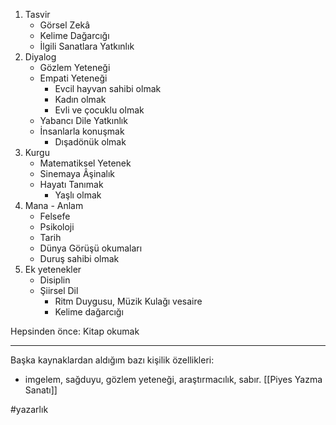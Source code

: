 1. Tasvir
	- Görsel Zekâ
	- Kelime Dağarcığı
	- İlgili Sanatlara Yatkınlık
2. Diyalog
	- Gözlem Yeteneği
	- Empati Yeteneği
		- Evcil hayvan sahibi olmak
		- Kadın olmak
		- Evli ve çocuklu olmak
	- Yabancı Dile Yatkınlık
	- İnsanlarla konuşmak
		- Dışadönük olmak
3. Kurgu
	- Matematiksel Yetenek
	- Sinemaya Âşinalık
	- Hayatı Tanımak
		- Yaşlı olmak
4. Mana - Anlam
	- Felsefe
	- Psikoloji
	- Tarih
	- Dünya Görüşü okumaları
	- Duruş sahibi olmak
5. Ek yetenekler
	- Disiplin
	- Şiirsel Dil
		- Ritm Duygusu, Müzik Kulağı vesaire
		- Kelime dağarcığı

Hepsinden önce: Kitap okumak

---

Başka kaynaklardan aldığım bazı kişilik özellikleri:
- imgelem, sağduyu, gözlem yeteneği, araştırmacılık, sabır. [[Piyes Yazma Sanatı]]

#yazarlık 